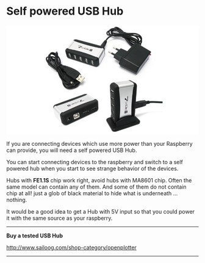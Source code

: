 # Self powered USB Hub

![](hub.png)

If you are connecting devices which use more power than your Raspberry can provide, you will need a self powered USB Hub.

You can start connecting devices to the raspberry and switch to a self powered hub when you start to see strange behavior of the devices.

Hubs with **FE1.1S** chip work right, avoid hubs with MA8601 chip. Often the same model can contain any of them. And some of them do not contain chip at all! just a glob of black material to hide what is underneath ... nothing.

It would be a good idea to get a Hub with 5V input so that you could power it with the same source as your raspberry.


---

**Buy a tested USB Hub**

http://www.sailoog.com/shop-category/openplotter

---